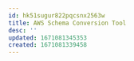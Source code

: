 ```yaml
---
id: hk51sugur822pqcsnx2563w
title: AWS Schema Conversion Tool
desc: ''
updated: 1671081345353
created: 1671081339458
---
```

